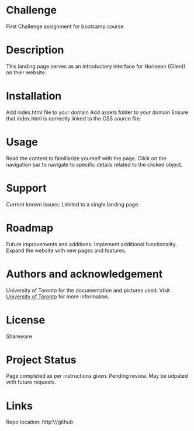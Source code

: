 # Challenge
First Challenge assignment for bootcamp course

# Description
This landing page serves as an introductory interface for Horiseon (Client) on their website.

# Installation
Add index.html file to your domain 
Add assets folder to your domain
Ensure that index.html is correctly linked to the CSS source file.

# Usage
Read the content to familiarize yourself with the page.
Click on the navigation bar to navigate to specific details related to the clicked object.

# Support 
Current known issues: 
Limited to a single landing page.

# Roadmap
Future improvements and additions:
Implement additional functionality.
Expand the website with new pages and features.

# Authors and acknowledgement
University of Toronto for the documentation and pictures used. Visit [University of Toronto](https://www.utoronto.ca/) for more information.

# License
Shareware

# Project Status
Page completed as per instructions given. Pending review. May be udpated with future requests. 

# Links
  Repo location: http?//github











